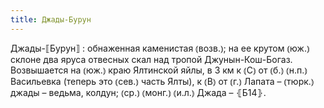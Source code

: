 ```yaml
---
title: Джады-Бурун
---
```


Джады-⟦Бурун⟧
: обнаженная каменистая ⦅возв.⦆; на ее крутом ⦅юж.⦆ склоне два яруса отвесных скал над тропой Джунын-Кош-Богаз. Возвышается на ⦅юж.⦆ краю Ялтинской яйлы, в 3 км к ⦅С⦆ от ⦅б.⦆ ⦅н.п.⦆ Васильевка (теперь это ⦅сев.⦆ часть Ялты), к ⦅В⦆ от ⦅г.⦆ Лапата – ⦅тюрк.⦆ джады – ведьма, колдун; ⦅ср.⦆ ⦅монг.⦆ ⦅и.л.⦆ Джада – ⦃Б14⦄.

